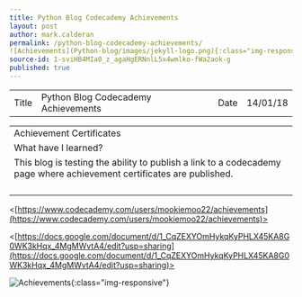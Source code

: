 ```yaml
---
title: Python Blog Codecademy Achievements
layout: post
author: mark.calderan
permalink: /python-blog-codecademy-achievements/
![Achievements](Python-blog/images/jekyll-logo.png){:class="img-responsive"}
source-id: 1-sviHB4MIa0_z_agaHgERNnlL5x4wmlko-fWa2aok-g
published: true
---
```

<table>
  <tr>
    <td>Title</td>
    <td>Python Blog Codecademy Achievements</td>
    <td>Date</td>
    <td>14/01/18</td>
  </tr>
</table>


<table>
  <tr>
    <td>Achievement Certificates
</td>
  </tr>
  <tr>
    <td>What have I learned? </td>
  </tr>
  <tr>
    <td>This blog is testing the ability to publish a link to a codecademy page where achievement certificates are published.
</td>
  </tr>
  <tr>
    <td></td>
  </tr>
  <tr>
    <td>


</td>
  </tr>
  <tr>
    <td></td>
  </tr>
  <tr>
    <td></td>
  </tr>
</table>


<[https://www.codecademy.com/users/mookiemoo22/achievements](https://www.codecademy.com/users/mookiemoo22/achievements)>

<[https://docs.google.com/document/d/1_CqZEXYOmHykqKyPHLX45KA8G0WK3kHqx_4MgMWvtA4/edit?usp=sharing](https://docs.google.com/document/d/1_CqZEXYOmHykqKyPHLX45KA8G0WK3kHqx_4MgMWvtA4/edit?usp=sharing)>

![Achievements]([Python-blog](https://github.com/calderan1/Python-blog)/[images](https://github.com/calderan1/Python-blog/tree/master/images)/jekyll-logo.png){:class="img-responsive"}

